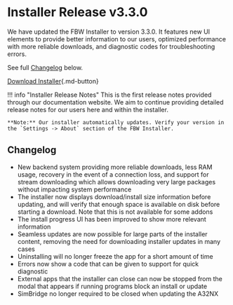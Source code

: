 # Installer Release v3.3.0

We have updated the FBW Installer to version 3.3.0. It features new UI elements to provide better information to our users, optimized performance with more reliable downloads, 
and diagnostic codes for troubleshooting errors. 

See full [Changelog](#changelog) below.

[Download Installer](https://api.flybywiresim.com/installer){.md-button}

!!! info "Installer Release Notes"
    This is the first release notes provided through our documentation website. We aim to continue providing detailed release notes for our users here and within the installer.

    **Note:** Our installer automatically updates. Verify your version in the `Settings -> About` section of the FBW Installer.

## Changelog

- New backend system providing more reliable downloads, less RAM usage, recovery in the event of a connection loss, and support for stream downloading which allows downloading very large packages without impacting system performance
- The installer now displays download/install size information before updating, and will verify that enough space is available on disk before starting a download. Note that this is not available for some addons
- The install progress UI has been improved to show more relevant information
- Seamless updates are now possible for large parts of the installer content, removing the need for downloading installer updates in many cases
- Uninstalling will no longer freeze the app for a short amount of time
- Errors now show a code that can be given to support for quick diagnostic
- External apps that the installer can close can now be stopped from the modal that appears if running programs block an install or update
- SimBridge no longer required to be closed when updating the A32NX